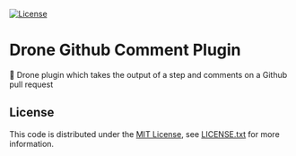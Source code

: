 [![License][license-badge]][license-link]

# Drone Github Comment Plugin

💬 Drone plugin which takes the output of a step and comments on a Github pull request

## License

This code is distributed under the [MIT License][license-link], see [LICENSE.txt][license-file] for more information.

[license-badge]:  https://img.shields.io/badge/license-MIT-green.svg
[license-file]:   https://github.com/joshdk/drone-github-comment/blob/master/LICENSE.txt
[license-link]:   https://opensource.org/licenses/MIT
